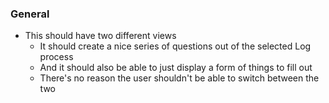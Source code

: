 ### General
- This should have two different views
  - It should create a nice series of questions out of the selected Log process
  - And it should also be able to just display a form of things to fill out
  - There's no reason the user shouldn't be able to switch between the two





